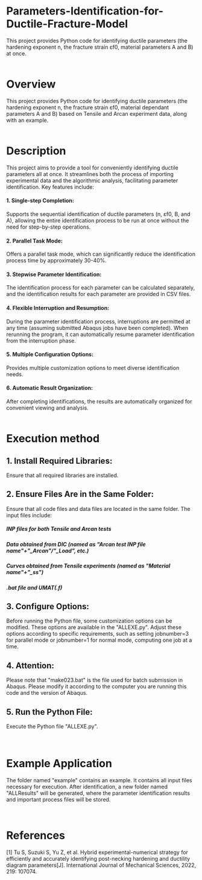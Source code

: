 # Parameters-Identification-for-Ductile-Fracture-Model
This project provides Python code for identifying ductile parameters (the hardening exponent n, the fracture strain εf0, material parameters A and B) at once.  <br>
<br>

# Overview
This project provides Python code for identifying ductile parameters (the hardening exponent n, the fracture strain εf0, material dependant parameters A and B) based on Tensile and Arcan experiment data, along with an example.  
<br>

# Description
This project aims to provide a tool for conveniently identifying ductile parameters all at once. It streamlines both the process of importing experimental data and the algorithmic analysis, facilitating parameter identification. Key features include:

#### 1. Single-step Completion: 
Supports the sequential identification of ductile parameters (n, εf0, B, and A), allowing the entire identification process to be run at once without the need for step-by-step operations.

#### 2. Parallel Task Mode: 
Offers a parallel task mode, which can significantly reduce the identification process time by approximately 30-40%.

#### 3. Stepwise Parameter Identification: 
The identification process for each parameter can be calculated separately, and the identification results for each parameter are provided in CSV files.

#### 4. Flexible Interruption and Resumption: 
During the parameter identification process, interruptions are permitted at any time (assuming submitted Abaqus jobs have been completed). When rerunning the program, it can automatically resume parameter identification from the interruption phase.

#### 5. Multiple Configuration Options: 
Provides multiple customization options to meet diverse identification needs.

#### 6. Automatic Result Organization: 
After completing identifications, the results are automatically organized for convenient viewing and analysis.
<br>
<br>


# Execution method
## 1. Install Required Libraries: 
Ensure that all required libraries are installed.
## 2. Ensure Files Are in the Same Folder: 
Ensure that all code files and data files are located in the same folder. The input files include:
##### INP files for both Tensile and Arcan tests
##### Data obtained from DIC (named as "Arcan test INP file name"+"_Arcan"/"_Load", etc.)
##### Curves obtained from Tensile experiments (named as "Material name"+"_ss")
##### .bat file and UMAT(.f)
## 3. Configure Options: 
Before running the Python file, some customization options can be modified. These options are available in the "ALLEXE.py". Adjust these options according to specific requirements, such as setting jobnumber=3 for parallel mode or jobnumber=1 for normal mode, computing one job at a time.
## 4. Attention: 
Please note that "make023.bat" is the file used for batch submission in Abaqus. Please modify it according to the computer you are running this code and the version of Abaqus.
## 5. Run the Python File: 
Execute the Python file "ALLEXE.py".  
<br>
<br>

# Example Application

The folder named "example" contains an example. It contains all input files necessary for execution. After identification, a new folder named "ALLResults" will be generated, where the parameter identification results and important process files will be stored.

<br>


# References
[1] Tu S, Suzuki S, Yu Z, et al. Hybrid experimental-numerical strategy for efficiently and accurately identifying post-necking hardening and ductility diagram parameters[J]. International Journal of Mechanical Sciences, 2022, 219: 107074.



<br>
















